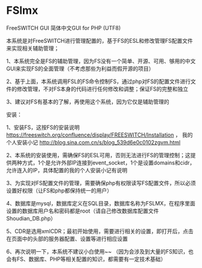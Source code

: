 # FSlmx
FreeSWITCH GUI 简体中文GUI for PHP (UTF8)

本系统是对FreeSWITCH进行管理配置的，基于FS的ESL和修改管理FS配置文件来实现相关辅助管理；

1、本系统完全是FS的辅助管理，因为FS没有一个简单、开源、可用、够用的中文GUI来实现FS的全面管理（不考虑那些为利益而假开源的项目）

2、基于上面，本系统调用FSL的FS命令控制FS，通过php对FS的配置文件进行文件的修改管理，不对FS本身的代码进行任何修改和调整；保证FS的完整和独立

3、建议对FS有基本的了解，再使用这个系统，因为它仅是辅助管理的

安装：

1、安装FS，这按FS的安装说明 https://freeswitch.org/confluence/display/FREESWITCH/Installation ，
我的个人安装小记 http://blog.sina.com.cn/s/blog_539d6e0c0102zgvm.html

2、本系统的安装使用，需确保FS的ESL可用，否则无法进行FS的管理控制；这提供两种方式，1个是允许外部IP连接到event_socket，1个是设置domains和cidr，允许连入的IP，具体配置的我的个人安装小记有说明

3、为实现对FS配置文件的管理，需要确保php有权限读写FS配置文件，所以必须设置好权限（让FS和php都保持统一的用户）

4、数据库是mysql，数据库定义在SQL目录，数据库名称为FSLMX，在程序里面设置的数据库用户名和密码都是root（请自己修改数据库配置文件Shoudian_DB.php）

5、CDR是选用xmlCDR；最初开始使用，需要进行相关的设置，即打开后，点击在页面中的头部的服务器配置、设置等进行相应设置

6、再次说明一下，本系统不建议小白使用~~ （因为会涉及到大量的FS知识，也会有FS、数据库、PHP等相关配置的知识，都需要有一定技术基础）
